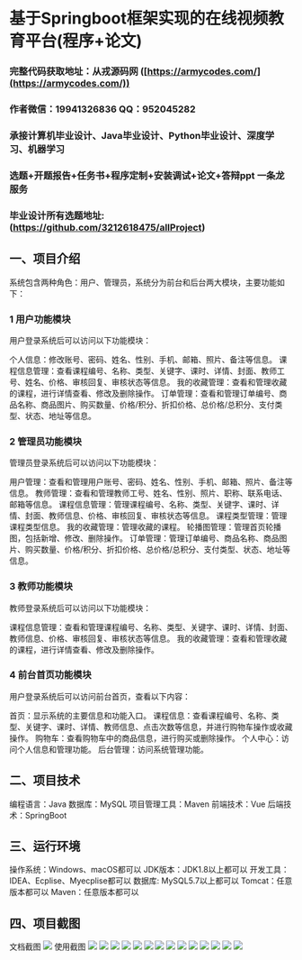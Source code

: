 基于Springboot框架实现的在线视频教育平台(程序+论文)
=
###  完整代码获取地址：从戎源码网 ([https://armycodes.com/](https://armycodes.com/))
###  作者微信：19941326836  QQ：952045282 
###  承接计算机毕业设计、Java毕业设计、Python毕业设计、深度学习、机器学习
###  选题+开题报告+任务书+程序定制+安装调试+论文+答辩ppt 一条龙服务
###  毕业设计所有选题地址:(https://github.com/3212618475/allProject)


一、项目介绍
---
系统包含两种角色：用户、管理员，系统分为前台和后台两大模块，主要功能如下：

### 1 用户功能模块
用户登录系统后可以访问以下功能模块：

个人信息：修改账号、密码、姓名、性别、手机、邮箱、照片、备注等信息。
课程信息管理：查看课程编号、名称、类型、关键字、课时、详情、封面、教师工号、姓名、价格、审核回复、审核状态等信息。
我的收藏管理：查看和管理收藏的课程，进行详情查看、修改及删除操作。
订单管理：查看和管理订单编号、商品名称、商品图片、购买数量、价格/积分、折扣价格、总价格/总积分、支付类型、状态、地址等信息。


### 2 管理员功能模块
管理员登录系统后可以访问以下功能模块：

用户管理：查看和管理用户账号、密码、姓名、性别、手机、邮箱、照片、备注等信息。
教师管理：查看和管理教师工号、姓名、性别、照片、职称、联系电话、邮箱等信息。
课程信息管理：管理课程编号、名称、类型、关键字、课时、详情、封面、教师信息、价格、审核回复、审核状态等信息。
课程类型管理：管理课程类型信息。
我的收藏管理：管理收藏的课程。
轮播图管理：管理首页轮播图，包括新增、修改、删除操作。
订单管理：管理订单编号、商品名称、商品图片、购买数量、价格/积分、折扣价格、总价格/总积分、支付类型、状态、地址等信息。


### 3 教师功能模块
教师登录系统后可以访问以下功能模块：

课程信息管理：查看和管理课程编号、名称、类型、关键字、课时、详情、封面、教师信息、价格、审核回复、审核状态等信息。
我的收藏管理：查看和管理收藏的课程，进行详情查看、修改及删除操作。


### 4 前台首页功能模块
用户登录系统后可以访问前台首页，查看以下内容：

首页：显示系统的主要信息和功能入口。
课程信息：查看课程编号、名称、类型、关键字、课时、详情、教师信息、点击次数等信息，并进行购物车操作或收藏操作。
购物车：查看购物车中的商品信息，进行购买或删除操作。
个人中心：访问个人信息和管理功能。
后台管理：访问系统管理功能。




二、项目技术
---
编程语言：Java
数据库：MySQL
项目管理工具：Maven
前端技术：Vue
后端技术：SpringBoot

三、运行环境
---
操作系统：Windows、macOS都可以
JDK版本：JDK1.8以上都可以
开发工具：IDEA、Ecplise、Myecplise都可以
数据库: MySQL5.7以上都可以
Tomcat：任意版本都可以
Maven：任意版本都可以

四、项目截图
---
文档截图
![](limage/1.png)
使用截图
![](image/图片1.png)
![](image/图片2.png)
![](image/图片3.png)
![](image/图片4.png)
![](image/图片5.png)
![](image/图片6.png)
![](image/图片7.png)
![](image/图片8.png)
![](image/图片9.png)
![](image/图片10.png)
![](image/图片11.png)
![](image/图片12.png)
![](image/图片13.png)
![](image/图片14.png)

